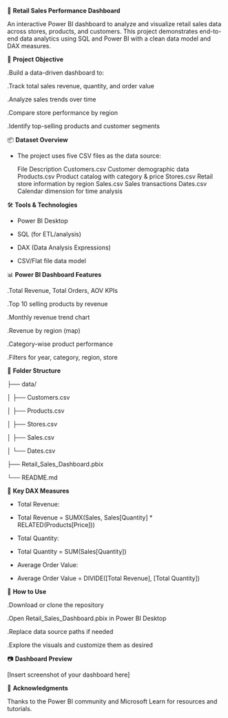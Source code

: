 🛒 **Retail Sales Performance Dashboard**

 An interactive Power BI dashboard to analyze and visualize retail sales data across stores, products, and customers. This project demonstrates end-to-end data analytics using SQL and Power BI with a clean data model and DAX measures.


🎯 **Project Objective**

 .Build a data-driven dashboard to:

 .Track total sales revenue, quantity, and order value

 .Analyze sales trends over time

 .Compare store performance by region

 .Identify top-selling products and customer segments


 📦 **Dataset Overview**

 - The project uses five CSV files as the data source:

   File	              Description
Customers.csv	       Customer demographic data
Products.csv	       Product catalog with category & price
Stores.csv	         Retail store information by region
Sales.csv	           Sales transactions
Dates.csv	           Calendar dimension for time analysis



🛠️ **Tools & Technologies**

  - Power BI Desktop

  - SQL (for ETL/analysis)

  - DAX (Data Analysis Expressions)

  - CSV/Flat file data model



📊 **Power BI Dashboard Features**

   .Total Revenue, Total Orders, AOV KPIs

   .Top 10 selling products by revenue

   .Monthly revenue trend chart

   .Revenue by region (map)

   .Category-wise product performance

   .Filters for year, category, region, store


📁 **Folder Structure**

├── data/

│ ├── Customers.csv

│ ├── Products.csv

│ ├── Stores.csv

│ ├── Sales.csv

│ └── Dates.csv

├── Retail_Sales_Dashboard.pbix

└── README.md



🧮 **Key DAX Measures** 

- Total Revenue:

- Total Revenue = SUMX(Sales, Sales[Quantity] * RELATED(Products[Price]))

- Total Quantity:

- Total Quantity = SUM(Sales[Quantity])

- Average Order Value:

- Average Order Value = DIVIDE([Total Revenue], [Total Quantity])



🔧  **How to Use**

   .Download or clone the repository

  .Open Retail_Sales_Dashboard.pbix in Power BI Desktop

  .Replace data source paths if needed

  .Explore the visuals and customize them as desired


📷 **Dashboard Preview**

[Insert screenshot of your dashboard here]


🙌 **Acknowledgments**

  Thanks to the Power BI community and Microsoft Learn for resources and tutorials.

